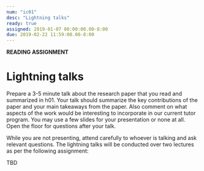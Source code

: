 ```yaml
---
num: "ic01"
desc: "Lightning talks"
ready: true 
assigned: 2019-01-07 08:00:00.00-8:00
due: 2019-02-22 11:59:00.00-8:00
---
```


<b>READING ASSIGNMENT</b>

# Lightning talks

Prepare a 3-5 minute talk about the research paper that you read and summarized in h01. Your talk should summarize the key contributions of the paper and your main takeaways from the paper. Also comment on what aspects of the work would be interesting to incorporate in our current tutor program. You may use a few slides for your presentation or none at all. Open the floor for questions after your talk.

While you are not presenting, attend carefully to whoever is talking and ask relevant questions. The lightning talks will be conducted over two lectures as per the following assignment:

TBD

</ol>

